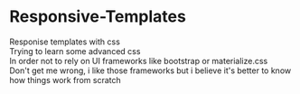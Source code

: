 # Responsive-Templates
  Responise templates with css  
  Trying to learn some advanced css  
  In order not to rely on UI frameworks like bootstrap or materialize.css  
  Don't get me wrong, i like those frameworks but i believe it's better to know how things work from scratch
